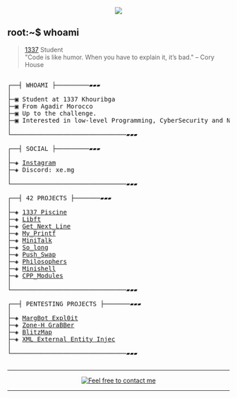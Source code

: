 </p>
<p align="center">  
<img src ="https://64.media.tumblr.com/cb845a1538cc5665e8d469bb5ca5fa84/2254dabd36a93216-1e/s540x810/3d4439848b17727c8bfb9f5fc51d88bc80f2aad2.gifv">
</p>

## root:~$ whoami
>  [1337](https://1337.ma/en/) Student \
>  "Code is like humor. When you have to explain it, it’s bad." – Cory House



<pre>

┌──┤ WHOAMI ├─────────▰▰▰
│
├─▣ Student at 1337 Khouribga
├─▣ From Agadir Morocco
├─▣ Up to the challenge.
├─▣ Interested in low-level Programming, CyberSecurity and Networking.
│
└───────────────────────────────▰▰▰

┌──┤ SOCIAL ├─────────▰▰▰
│
├─◈ <a href="https://www.instagram.com/xe.mg">Instagram</a>
├─◈ Discord: xe.mg
│
└───────────────────────────────▰▰▰

┌──┤ 42 PROJECTS ├───────▰▰▰
│
├─◈ <a href="https://github.com/M4rgs/1337_Piscine">1337 Piscine</a>
├─◈ <a href="https://github.com/M4rgs/libft">Libft</a>
├─◈ <a href="https://github.com/M4rgs/Get_Next_Line">Get_Next_Line</a>
├─◈ <a href="https://github.com/M4rgs/MyPrintf">My_Printf</a>
├─◈ <a href="https://github.com/M4rgs/MiniTalk42">MiniTalk</a>
├─◈ <a href="https://github.com/M4rgs/so_long_42">So_long</a>
├─◈ <a href="https://github.com/M4rgs/Push_Swap">Push_Swap</a>
├─◈ <a href="https://github.com/M4rgs/Philosophers">Philosophers</a>
├─◈ <a href="https://github.com/M4rgs/Minishell">Minishell</a>
├─◈ <a href="https://github.com/M4rgs/Cpp_Modules">CPP_Modules</a>
│
└───────────────────────────────▰▰▰

┌──┤ PENTESTING PROJECTS ├───────▰▰▰
│
├─◈ <a href="https://github.com/M4rgs/MargBot-V4/">MargBot Expl0it</a>
├─◈ <a href="https://github.com/M4rgs/ZoneH-Grabber/">Zone-H GraBBer</a>
├─◈ <a href="https://github.com/M4rgs/BlitzMap">BlitzMap</a>
├─◈ <a href="https://github.com/M4rgs/xxe-injection">XML External Entity Injec</a>
│
└───────────────────────────────▰▰▰

</pre>

--------------

<p align="center">
	<a href="mailto:itstaha0000@gmail.com">
		<img alt="Feel free to contact me" src="https://img.shields.io/badge/-Ask_me_anything-blue?style=flat&logo=Gmail&logoColor=white&link=mailto:itstaha0000@gmail.com&color=3d85c6" />
	</a>

</p>


---------------
